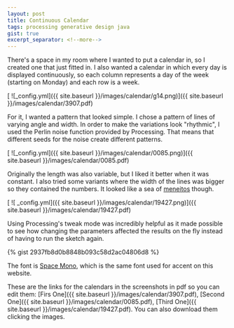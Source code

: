 ```yaml
---
layout: post
title: Continuous Calendar
tags: processing generative design java
gist: true
excerpt_separator: <!--more-->
---
```


There's a space in my room where I wanted to put a calendar in, so I created one that just fitted in. I also wanted a calendar in which every day is displayed continuously, so each column represents a day of the week (starting on Monday) and each row is a week.

[ ![_config.yml]({{ site.baseurl }}/images/calendar/g14.png)]({{ site.baseurl }}/images/calendar/3907.pdf)

<!--more-->

For it, I wanted a pattern that looked simple. I chose a pattern of lines of varying angle and width. In order to make the variations look "rhythmic", I used the Perlin noise function provided by Processing. That means that different seeds for the noise create different patterns.

[ ![_config.yml]({{ site.baseurl }}/images/calendar/0085.png)]({{ site.baseurl }}/images/calendar/0085.pdf)

Originally the length was also variable, but I liked it better when it was constant. I also tried some variants where the width of the lines was bigger so they contained the numbers. It looked like a sea of [meneitos](https://www.google.com/search?q=meneitos&source=lnms&tbm=isch&sa=X&ved=0ahUKEwjnjcWixOLfAhUBJt8KHexKAVcQ_AUIDigB&biw=1366&bih=677) though.

[ ![ _config.yml]({{ site.baseurl }}/images/calendar/19427.png)]({{ site.baseurl }}/images/calendar/19427.pdf)

Using Processing's tweak mode was incredibly helpful as it made possible to see how changing the parameters affected the results on the fly instead of having to run the sketch again.

{% gist 2937fb8d0b8848b093c58d2ac04806d8 %}

The font is [Space Mono](https://fonts.google.com/specimen/Space+Mono), which is the same font used for accent on this website.

These are the links for the calendars in the screenshots in pdf so you can edit them:
[Firs One]({{ site.baseurl }}/images/calendar/3907.pdf),
[Second One]({{ site.baseurl }}/images/calendar/0085.pdf),
[Third One]({{ site.baseurl }}/images/calendar/19427.pdf). You can also download them clicking the images.




